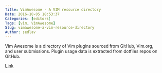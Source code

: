 ```yaml
---
Title: VimAwesome - A VIM resource directory
Date: 2016-10-05 18:53:37
Categories: [editors]
Tags: [vim, VimAwesome]
Slug: vimawesome-a-vim-resource-directory
Author: sedlav
---
```


Vim Awesome is a directory of Vim plugins sourced from GitHub, Vim.org, and user submissions. Plugin usage data is extracted from dotfiles repos on GitHub.

[Link](http://vimawesome.com/)
